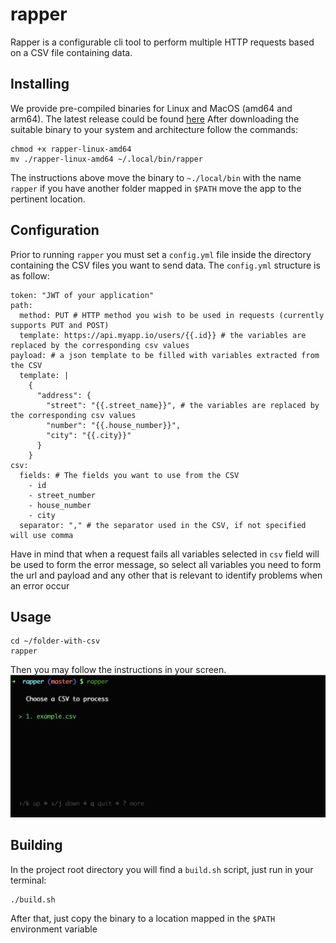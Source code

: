 # rapper

Rapper is a configurable cli tool to perform multiple HTTP requests based on a CSV file containing data.

## Installing

We provide pre-compiled binaries for Linux and MacOS (amd64 and arm64). The latest release could be found [here](https://github.com/anibaldeboni/rapper/releases/latest)
After downloading the suitable binary to your system and architecture follow the commands:

```
chmod +x rapper-linux-amd64
mv ./rapper-linux-amd64 ~/.local/bin/rapper
```

The instructions above move the binary to `~./local/bin` with the name `rapper` if you have another folder mapped in `$PATH` move the app to the pertinent location.

## Configuration

Prior to running `rapper` you must set a `config.yml` file inside the directory containing the CSV files you want to send data. The `config.yml` structure is as follow:

```
token: "JWT of your application"
path:
  method: PUT # HTTP method you wish to be used in requests (currently supports PUT and POST)
  template: https://api.myapp.io/users/{{.id}} # the variables are replaced by the corresponding csv values
payload: # a json template to be filled with variables extracted from the CSV
  template: |
    {
      "address": {
        "street": "{{.street_name}}", # the variables are replaced by the corresponding csv values
        "number": "{{.house_number}}",
        "city": "{{.city}}"
      }
    }
csv:
  fields: # The fields you want to use from the CSV
    - id
    - street_number
    - house_number
    - city
  separator: "," # the separator used in the CSV, if not specified will use comma
```

Have in mind that when a request fails all variables selected in `csv` field will be used to form the error message, so select all variables you need to form the url and payload and any other that is relevant to identify problems when an error occur

## Usage

```
cd ~/folder-with-csv
rapper
```

Then you may follow the instructions in your screen.
![rapper intial screen](./assets/rapper.png)

## Building

In the project root directory you will find a `build.sh` script, just run in your terminal:

```
./build.sh
```

After that, just copy the binary to a location mapped in the `$PATH` environment variable
